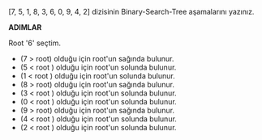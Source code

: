 [7, 5, 1, 8, 3, 6, 0, 9, 4, 2] dizisinin Binary-Search-Tree aşamalarını yazınız.

**ADIMLAR**

Root '6' seçtim.

- (7 > root) olduğu için root'un sağında bulunur.
- (5 < root ) olduğu için root'un solunda bulunur.
- (1 < root ) olduğu için root'un solunda bulunur.
- (8 > root) olduğu için root'un sağında bulunur.
- (3 < root ) olduğu için root'un solunda bulunur.
- (0 < root ) olduğu için root'un solunda bulunur.
- (9 > root) olduğu için root'un sağında bulunur.
- (4 < root ) olduğu için root'un solunda bulunur.
- (2 < root ) olduğu için root'un solunda bulunur.

